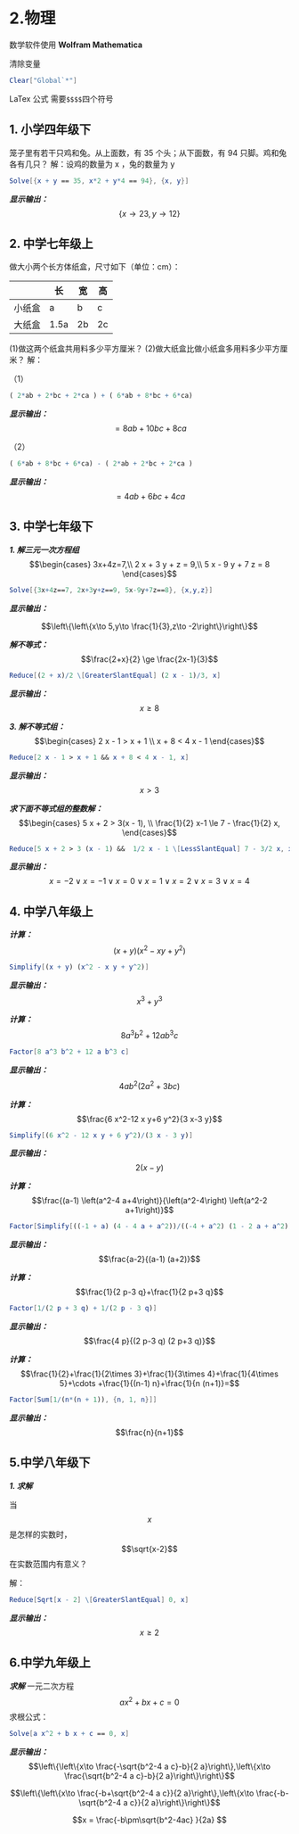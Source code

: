 # 2.物理

数学软件使用 **Wolfram Mathematica**

清除变量

```mathematica
Clear["Global`*"]
```

LaTex 公式 需要`$$$$`四个符号

## 1. 小学四年级下

笼子里有若干只鸡和兔。从上面数，有 35 个头；从下面数，有 94 只脚。鸡和兔各有几只？ 解：设鸡的数量为 x ，兔的数量为 y

```mathematica
Solve[{x + y == 35, x*2 + y*4 == 94}, {x, y}]
```



**_显示输出：_**$$\{{x\to 23,y\to 12\}}$$





## 2. 中学七年级上

做大小两个长方体纸盒，尺寸如下（单位：cm）：

|     | 长    | 宽  | 高  |
| --- | ---- | -- | -- |
| 小纸盒 | a    | b  | c  |
| 大纸盒 | 1.5a | 2b | 2c |

(1)做这两个纸盒共用料多少平方厘米？ (2)做大纸盒比做小纸盒多用料多少平方厘米？ 解：

（1）

```mathematica
( 2*ab + 2*bc + 2*ca ) + ( 6*ab + 8*bc + 6*ca)
```

**_显示输出：_**$$=8 ab + 10 bc + 8 ca$$



（2）

```mathematica
( 6*ab + 8*bc + 6*ca) - ( 2*ab + 2*bc + 2*ca )
```
**_显示输出：_** $$=4 ab + 6 bc + 4 ca$$



## 3. **中学七年级下**

**_1. 解三元一次方程组_** $$\begin{cases} 3x+4z=7,\\ 2 x + 3 y + z = 9,\\ 5 x - 9 y + 7 z = 8 \end{cases}$$



```mathematica
Solve[{3x+4z==7, 2x+3y+z==9, 5x-9y+7z==8}, {x,y,z}]
```

**_显示输出：_**

$$\left\{\left\{x\to 5,y\to \frac{1}{3},z\to -2\right\}\right\}$$





**_解不等式：_**$$\frac{2+x}{2} \ge \frac{2x-1}{3}$$

```mathematica
Reduce[(2 + x)/2 \[GreaterSlantEqual] (2 x - 1)/3, x]
```

**_显示输出：_** $$x \ge 8$$

**_3. 解不等式组：_** $$\begin{cases} 2 x - 1 > x + 1 \\ x + 8 < 4 x - 1 \end{cases}$$

```mathematica
Reduce[2 x - 1 > x + 1 && x + 8 < 4 x - 1, x]
```

**_显示输出：_**$$x > 3$$

**_求下面不等式组的整数解：_** $$\begin{cases} 5 x + 2 > 3(x - 1), \\ \frac{1}{2} x-1 \le 7 - \frac{1}{2} x, \end{cases}$$

```mathematica
Reduce[5 x + 2 > 3 (x - 1) &&  1/2 x - 1 \[LessSlantEqual] 7 - 3/2 x, x, Integers]
```

**_显示输出：_**$$x=-2\lor x=-1\lor x=0\lor x=1\lor x=2\lor x=3\lor x=4$$



## 4. 中学八年级上

**_计算：_**$$(x+y) \left(x^2-x y+y^2\right)$$

```mathematica
Simplify[(x + y) (x^2 - x y + y^2)]
```

**_显示输出：_** $$x^3+y^3$$



**_计算：_**$$8 a^3 b^2+12 a b^3 c$$

```mathematica
Factor[8 a^3 b^2 + 12 a b^3 c]
```

**_显示输出：_**$$4 a b^2 \left(2 a^2+3 b c\right)$$



**_计算：_**$$\frac{6 x^2-12 x y+6 y^2}{3 x-3 y}$$

```mathematica
Simplify[(6 x^2 - 12 x y + 6 y^2)/(3 x - 3 y)]
```

**_显示输出：_**$$2 (x-y)$$



**_计算：_**$$\frac{(a-1) \left(a^2-4 a+4\right)}{\left(a^2-4\right) \left(a^2-2 a+1\right)}$$

```mathematica
Factor[Simplify[((-1 + a) (4 - 4 a + a^2))/((-4 + a^2) (1 - 2 a + a^2))]]
```

**_显示输出：_** $$\frac{a-2}{(a-1) (a+2)}$$

**_计算：_**$$\frac{1}{2 p-3 q}+\frac{1}{2 p+3 q}$$

```mathematica
Factor[1/(2 p + 3 q) + 1/(2 p - 3 q)]
```

**_显示输出：_** $$\frac{4 p}{(2 p-3 q) (2 p+3 q)}$$



**_计算：_** $$\frac{1}{2}+\frac{1}{2\times 3}+\frac{1}{3\times 4}+\frac{1}{4\times  5}+\cdots +\frac{1}{(n-1) n}+\frac{1}{n (n+1)}=$$

```mathematica
Factor[Sum[1/(n*(n + 1)), {n, 1, n}]]
```

**_显示输出：_**$$\frac{n}{n+1}$$



## 5.**中学八年级下**

___1. 求解___

当$$x$$是怎样的实数时，$$\sqrt{x-2}$$在实数范围内有意义？

解：

```mathematica
Reduce[Sqrt[x - 2] \[GreaterSlantEqual] 0, x]
```

**_显示输出：_** $$x\geq 2$$



## 6.中学九年级上

**_求解_**
一元二次方程$$a x^2+b x+c=0$$求根公式：

```mathematica
Solve[a x^2 + b x + c == 0, x]
```

**_显示输出：_** $$\left\{\left\{x\to \frac{-\sqrt{b^2-4 a c}-b}{2 a}\right\},\left\{x\to \frac{\sqrt{b^2-4 a c}-b}{2 a}\right\}\right\}$$

$$\left\{\left\{x\to \frac{-b+\sqrt{b^2-4 a c}}{2 a}\right\},\left\{x\to \frac{-b-\sqrt{b^2-4 a c}}{2 a}\right\}\right\}$$

$$x = \frac{-b\pm\sqrt{b^2-4ac}  }{2a} $$



